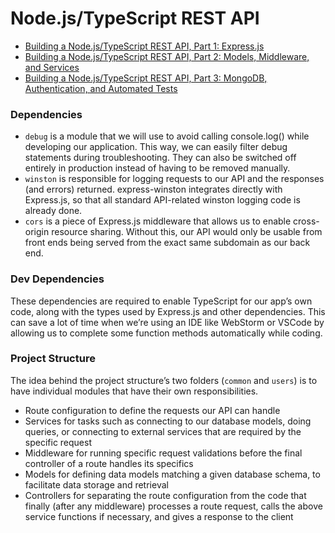 # Node.js/TypeScript REST API

- [Building a Node.js/TypeScript REST API, Part 1: Express.js](https://www.toptal.com/express-js/nodejs-typescript-rest-api-pt-1)
- [Building a Node.js/TypeScript REST API, Part 2: Models, Middleware, and Services](https://www.toptal.com/express-js/nodejs-typescript-rest-api-pt-2)
- [Building a Node.js/TypeScript REST API, Part 3: MongoDB, Authentication, and Automated Tests](https://www.toptal.com/express-js/nodejs-typescript-rest-api-pt-3)

### Dependencies

- `debug` is a module that we will use to avoid calling console.log() while developing our application. This way, we can easily filter debug statements during troubleshooting. They can also be switched off entirely in production instead of having to be removed manually.
- `winston` is responsible for logging requests to our API and the responses (and errors) returned. express-winston integrates directly with Express.js, so that all standard API-related winston logging code is already done.
- `cors` is a piece of Express.js middleware that allows us to enable cross-origin resource sharing. Without this, our API would only be usable from front ends being served from the exact same subdomain as our back end.

### Dev Dependencies

These dependencies are required to enable TypeScript for our app’s own code, along with the types used by Express.js and other dependencies. This can save a lot of time when we’re using an IDE like WebStorm or VSCode by allowing us to complete some function methods automatically while coding.

### Project Structure

The idea behind the project structure’s two folders (`common` and `users`) is to have individual modules that have their own responsibilities.

- Route configuration to define the requests our API can handle
- Services for tasks such as connecting to our database models, doing queries, or connecting to external services that are required by the specific request
- Middleware for running specific request validations before the final controller of a route handles its specifics
- Models for defining data models matching a given database schema, to facilitate data storage and retrieval
- Controllers for separating the route configuration from the code that finally (after any middleware) processes a route request, calls the above service functions if necessary, and gives a response to the client
